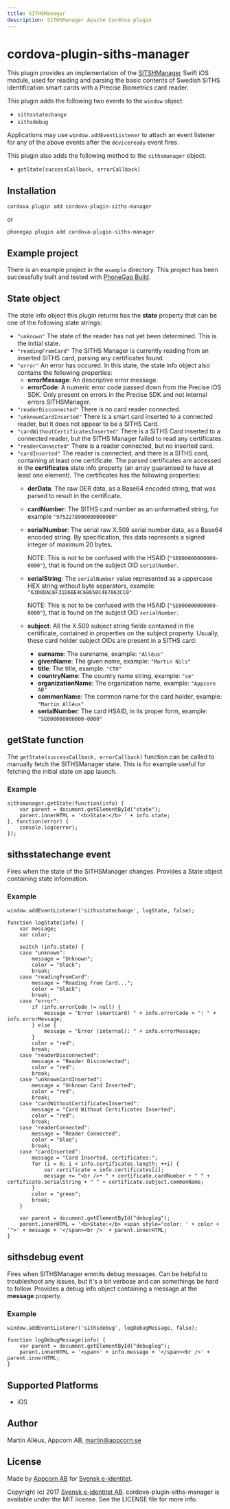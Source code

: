 ```yaml
---
title: SITHSManager
description: SITHSManager Apache Cordova plugin
---
```


# cordova-plugin-siths-manager

This plugin provides an implementation of the [SITSHManager](https://github.com/appcorn/SITHSManager) Swift iOS module, used for reading and parsing the basic contents of Swedish SITHS identification smart cards with a Precise Biometrics card reader.

This plugin adds the following two events to the `window` object:

* `sithsstatechange`
* `sithsdebug`

Applications may use `window.addEventListener` to attach an event listener for any of the above events after the `deviceready` event fires.

This plugin also adds the following method to the `sithsmanager` object:

* `getState(successCallback, errorCallback)`

## Installation

    cordova plugin add cordova-plugin-siths-manager

or

    phonegap plugin add cordova-plugin-siths-manager

## Example project

There is an example project in the `example` directory. This project has been successfully built and tested with [PhoneGap Build](https://build.phonegap.com/).

## State object

The state info object this plugin returns has the __state__ property that can be one of the following state strings:

- `"unknown"` The state of the reader has not yet been determined. This is the initial state.
- `"readingFromCard"` The SITHS Manager is currently reading from an inserted SITHS card, parsing any certificates found.
- `"error"` An error has occured. In this state, the state info object also contains the following properties:
  - __errorMessage__: An descriptive error message.
  - __errorCode__: A numeric error code passed down from the Precise iOS SDK. Only present on errors in the Precise SDK and not internal errors SITHSManager.
- `"readerDisconnected"` There is no card reader connected.
- `"unknownCardInserted"` There is a smart card inserted to a connected reader, but it does not appear to be a SITHS Card.
- `"cardWithoutCertificatesInserted"` There is a SITHS Card inserted to a connected reader, but the SITHS Manager failed to read any certificates.
- `"readerConnected"` There is a reader connected, but no inserted card.
- `"cardInserted"` The reader is connected, and there is a SITHS card, containing at least one certificate. The parsed certificates are accessed in the __certificates__ state info property (an array guaranteed to have at least one element). The certificates has the following properties:
  - __derData__: The raw DER data, as a Base64 encoded string, that was parsed to result in the certificate.
  - __cardNumber__: The SITHS card number as an unformatted string, for example `"9752278900000000000"`
  - __serialNumber__: The serial raw X.509 serial number data, as a Base64 encoded string. By specification, this data represents a signed integer of maximum 20 bytes.

    NOTE: This is not to be confused with the HSAID (`"SE000000000000-0000"`), that is found on the subject OID `serialNumber`.
  - __serialString__: The `serialNumber` value represented as a uppercase HEX string without byte separators, example: `"63D0DAC6F31D6BE4C68658C487863CC0"`

    NOTE: This is not to be confused with the HSAID (`"SE000000000000-0000"`), that is found on the subject OID `serialNumber`.
  - __subject__: All the X.509 subject string fields contained in the certificate, contained in properties on the subject property. Usually, these card holder subject OIDs are present in a SITHS card:
    - __surname__: The surename, example: `"Alléus"`
    - __givenName__: The given name, example: `"Martin Nils"`
    - __title__: The title, example: `"CTO"`
    - __countryName__: The country name string, example: `"se"`
    - __organizationName__: The organization name, example: `"Appcorn AB"`
    - __commonName__: The common name for the card holder, example: `"Martin Alléus"`
    - __serialNumber__: The card HSAID, in its proper form, example: `"SE000000000000-0000"`

## getState function

The `getState(successCallback, errorCallback)` function can be called to manually fetch the SITHSManager state. This is for example useful for fetching the initial state on app launch.

### Example

    sithsmanager.getState(function(info) {
        var parent = document.getElementById("state");
        parent.innerHTML = '<b>State:</b> ' + info.state;
    }, function(error) {
        console.log(error);
    });

## sithsstatechange event

Fires when the state of the SITHSManager changes. Provides a State object containing state information.

### Example

    window.addEventListener('sithsstatechange', logState, false);

    function logState(info) {
        var message;
        var color;
    
        switch (info.state) {
        case "unknown":
            message = "Unknown";
            color = "black";
            break;
        case "readingFromCard":
            message = "Reading From Card...";
            color = "black";
            break;
        case "error":
            if (info.errorCode != null) {
                message = "Error (smartcard) " + info.errorCode + ": " + info.errorMessage;
            } else {
                message = "Error (internal): " + info.errorMessage;
            }
            color = "red";
            break;
        case "readerDisconnected":
            message = "Reader Disconnected";
            color = "red";
            break;
        case "unknownCardInserted":
            message = "Unknown Card Inserted";
            color = "red";
            break;
        case "cardWithoutCertificatesInserted":
            message = "Card Without Certificates Inserted";
            color = "red";
            break;
        case "readerConnected":
            message = "Reader Connected";
            color = "blue";
            break;
        case "cardInserted":
            message = "Card Inserted, certificates:";
            for (i = 0; i < info.certificates.length; ++i) {
                var certificate = info.certificates[i];
                message += "<br />• " + certificate.cardNumber + " " + certificate.serialString + " " + certificate.subject.commonName;
            }
            color = "green";
            break;
        }
    
        var parent = document.getElementById("debuglog");
        parent.innerHTML = '<b>State:</b> <span style="color: ' + color + '">' + message + '</span><br />' + parent.innerHTML;
    }

## sithsdebug event

Fires when SITHSManager emmits debug messages. Can be helpful to troubleshoot any issues, but it's a bit verbose and can somethings be hard to follow. Provides a debug info object containing a message at the __message__ property.

### Example

    window.addEventListener('sithsdebug', logDebugMessage, false);

    function logDebugMessage(info) {
        var parent = document.getElementById("debuglog");
        parent.innerHTML = '<span>' + info.message + '</span><br />' + parent.innerHTML;
    }

## Supported Platforms

- iOS

## Author

Martin Alléus, Appcorn AB, martin@appcorn.se

## License

Made by [Appcorn AB](https://www.appcorn.se) for [Svensk e-identitet](http://www.e-identitet.se).

Copyright (c) 2017 [Svensk e-identitet AB](http://www.e-identitet.se). cordova-plugin-siths-manager is available under the MIT license. See the LICENSE file for more info.
